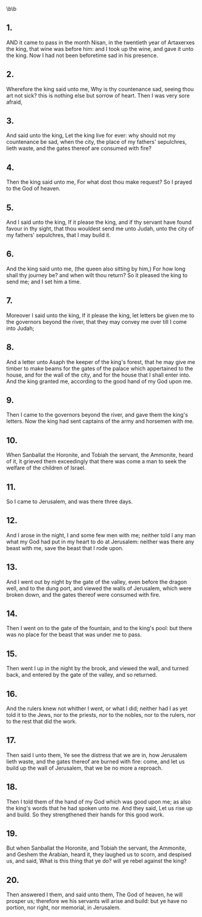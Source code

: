 \b\b
## 1.
AND it came to pass in the month Nisan, in the twentieth year of Artaxerxes the king, that wine was before him: and I took up the wine, and gave it unto the king.  Now I had not been beforetime sad in his presence.
## 2.
Wherefore the king said unto me, Why is thy countenance sad, seeing thou art not sick?  this is nothing else but sorrow of heart.  Then I was very sore afraid,
## 3.
And said unto the king, Let the king live for ever: why should not my countenance be sad, when the city, the place of my fathers' sepulchres, lieth waste, and the gates thereof are consumed with fire?
## 4.
Then the king said unto me, For what dost thou make request? So I prayed to the God of heaven.
## 5.
And I said unto the king, If it please the king, and if thy servant have found favour in thy sight, that thou wouldest send me unto Judah, unto the city of my fathers' sepulchres, that I may build it.
## 6.
And the king said unto me, (the queen also sitting by him,) For how long shall thy journey be?  and when wilt thou return?  So it pleased the king to send me; and I set him a time.
## 7.
Moreover I said unto the king, If it please the king, let letters be given me to the governors beyond the river, that they may convey me over till I come into Judah;
## 8.
And a letter unto Asaph the keeper of the king's forest, that he may give me timber to make beams for the gates of the palace which appertained to the house, and for the wall of the city, and for the house that I shall enter into.  And the king granted me, according to the good hand of my God upon me.
## 9.
Then I came to the governors beyond the river, and gave them the king's letters.  Now the king had sent captains of the army and horsemen with me.
## 10.
When Sanballat the Horonite, and Tobiah the servant, the Ammonite, heard of it, it grieved them exceedingly that there was come a man to seek the welfare of the children of Israel.
## 11.
So I came to Jerusalem, and was there three days.
## 12.
And I arose in the night, I and some few men with me; neither told I any man what my God had put in my heart to do at Jerusalem: neither was there any beast with me, save the beast that I rode upon.
## 13.
And I went out by night by the gate of the valley, even before the dragon well, and to the dung port, and viewed the walls of Jerusalem, which were broken down, and the gates thereof were consumed with fire.
## 14.
Then I went on to the gate of the fountain, and to the king's pool: but there was no place for the beast that was under me to pass.
## 15.
Then went I up in the night by the brook, and viewed the wall, and turned back, and entered by the gate of the valley, and so returned.
## 16.
And the rulers knew not whither I went, or what I did; neither had I as yet told it to the Jews, nor to the priests, nor to the nobles, nor to the rulers, nor to the rest that did the work.
## 17.
Then said I unto them, Ye see the distress that we are in, how Jerusalem lieth waste, and the gates thereof are burned with fire: come, and let us build up the wall of Jerusalem, that we be no more a reproach.
## 18.
Then I told them of the hand of my God which was good upon me; as also the king's words that he had spoken unto me.  And they said, Let us rise up and build.  So they strengthened their hands for this good work.
## 19.
But when Sanballat the Horonite, and Tobiah the servant, the Ammonite, and Geshem the Arabian, heard it, they laughed us to scorn, and despised us, and said, What is this thing that ye do?  will ye rebel against the king?
## 20.
Then answered I them, and said unto them, The God of heaven, he will prosper us; therefore we his servants will arise and build: but ye have no portion, nor right, nor memorial, in Jerusalem.
